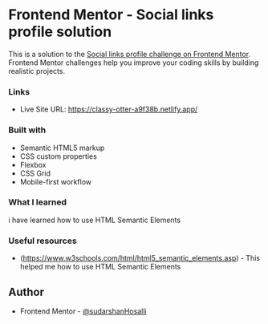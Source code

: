 # Frontend Mentor - Social links profile solution

This is a solution to the [Social links profile challenge on Frontend Mentor](https://www.frontendmentor.io/challenges/social-links-profile-UG32l9m6dQ). Frontend Mentor challenges help you improve your coding skills by building realistic projects. 

### Links

- Live Site URL: https://classy-otter-a9f38b.netlify.app/

### Built with

- Semantic HTML5 markup
- CSS custom properties
- Flexbox
- CSS Grid
- Mobile-first workflow

### What I learned

i have learned how to use HTML Semantic Elements


### Useful resources

- (https://www.w3schools.com/html/html5_semantic_elements.asp) - This helped me how to use HTML Semantic Elements


## Author

- Frontend Mentor - [@sudarshanHosalli](https://www.frontendmentor.io/profile/sudarshanHosalli)